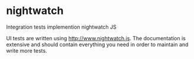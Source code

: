 # nightwatch
Integration tests implemention nightwatch JS

UI tests are written using http://www.nightwatch.js. The documentation is extensive and should contain everything you need in order to maintain and write more tests.
